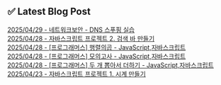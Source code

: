 

## ✅ Latest Blog Post

[2025/04/29 - 네트워크보안 - DNS 스푸핑 실습](https://blog.naver.com/kwmingyu/223849910020?fromRss=true&trackingCode=rss) <br/>
[2025/04/28 - 자바스크립트 프로젝트 2. 검색 바 만들기](https://blog.naver.com/kwmingyu/223848886268?fromRss=true&trackingCode=rss) <br/>
[2025/04/28 - [프로그래머스] 행렬의곱 - JavaScript,자바스크립트](https://blog.naver.com/kwmingyu/223848791785?fromRss=true&trackingCode=rss) <br/>
[2025/04/28 - [프로그래머스] 모의고사 - JavaScript,자바스크립트](https://blog.naver.com/kwmingyu/223848699221?fromRss=true&trackingCode=rss) <br/>
[2025/04/28 - [프로그래머스] 두 개 뽑아서 더하기 - JavaScript,자바스크립트](https://blog.naver.com/kwmingyu/223848552269?fromRss=true&trackingCode=rss) <br/>
[2025/04/23 - 자바스크립트 프로젝트 1. 시계 만들기](https://blog.naver.com/kwmingyu/223843969958?fromRss=true&trackingCode=rss) <br/>
